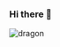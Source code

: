 ### Hi there 👋

<!--
**Leverixx/Leverixx** is a ✨ _special_ ✨ repository because its `README.md` (this file) appears on your GitHub profile.

Here are some ideas to get you started:

- 🔭 I’m currently working on ...
- 🌱 I’m currently learning ...
- 👯 I’m looking to collaborate on ...
- 🤔 I’m looking for help with ...
- 💬 Ask me about ...
- 📫 How to reach me: ...
- 😄 Pronouns: ...
- ⚡ Fun fact: ...
-->
![dragon](https://github.com/Leverixx/Leverixx/assets/61827501/13f78b2e-7cd8-40d7-8afd-079b8487a5e5)
